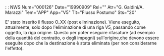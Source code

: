  :  : NWS Num="000126" Date="19990909" Rel="" Atr="G. Galdini/A. Marazzi" Tem="APP" App="V5" Tit="Flusso Postumo" Sts="20"

E' stato inserito il flusso O_XX (post eliminazione).
Viene eseguito, attualmente, solo dopo l'eliminazione di una riga V5, passando come oggetto, la riga origine.
Questo per poter eseguire rifasature (ad esempio della quantità del contratto, o degli impegni) sull'origine,che devono essere eseguite dopo che la destinazione è stata eliminata (per non considerarne l'effetto).


